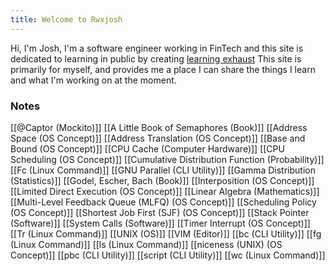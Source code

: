 ```yaml
---
title: Welcome to Rwxjosh
---
```


Hi, I'm Josh, I'm a software engineer working in FinTech and this site is dedicated to learning in public by creating [learning exhaust](https://www.swyx.io/learn-in-public)
This site is primarily for myself, and provides me a place I can share the things I learn and what I'm working on at the moment.


### Notes
[[@Captor (Mockito)]]
[[A Little Book of Semaphores (Book)]]
[[Address Space (OS Concept)]]
[[Address Translation (OS Concept)]]
[[Base and Bound (OS Concept)]]
[[CPU Cache (Computer Hardware)]]
[[CPU Scheduling (OS Concept)]]
[[Cumulative Distribution Function (Probability)]]
[[Fc (Linux Command)]]
[[GNU Parallel (CLI Utility)]]
[[Gamma Distribution (Statistics)]]
[[Godel, Escher, Bach (Book)]]
[[Interposition (OS Concept)]]
[[Limited Direct Execution (OS Concept)]]
[[Linear Algebra (Mathematics)]]
[[Multi-Level Feedback Queue (MLFQ) (OS Concept)]]
[[Scheduling Policy (OS Concept)]]
[[Shortest Job First (SJF) (OS Concept)]]
[[Stack Pointer (Software)]]
[[System Calls (Software)]]
[[Timer Interrupt (OS Concept)]]
[[Tr (Linux Command)]]
[[UNIX (OS)]]
[[VIM (Editor)]]
[[bc (CLI Utility)]]
[[fg (Linux Command)]]
[[ls (Linux Command)]]
[[niceness (UNIX) (OS Concept)]]
[[pbc (CLI Utility)]]
[[script (CLI Utility)]]
[[wc (Linux Command)]]
